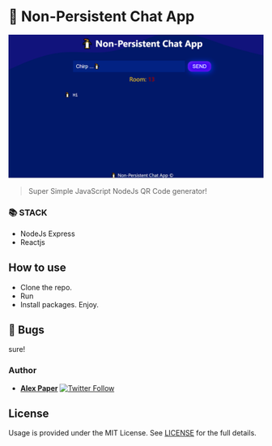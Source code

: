 # 🐧 Non-Persistent Chat App

![image](./client/src/front.png)

> Super Simple JavaScript NodeJs QR Code generator!

### 📚 STACK
- NodeJs Express
- Reactjs


## How to use

* Clone the repo.
* Run
* Install packages. Enjoy.

## 🐛 Bugs

sure!

### Author

* [**Alex Paper**](https://www.sitowebveloce.it/) [![Twitter Follow](https://img.shields.io/twitter/follow/sitowebveloce.svg?style=social)](https://twitter.com/sitowebveloce)


## License

Usage is provided under the MIT License. See [LICENSE](https://github.com/Yilber/readme-boilerplate/blob/master/LICENSE) for the full details.
